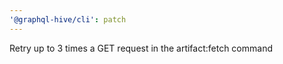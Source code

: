 ```yaml
---
'@graphql-hive/cli': patch
---
```


Retry up to 3 times a GET request in the artifact:fetch command
